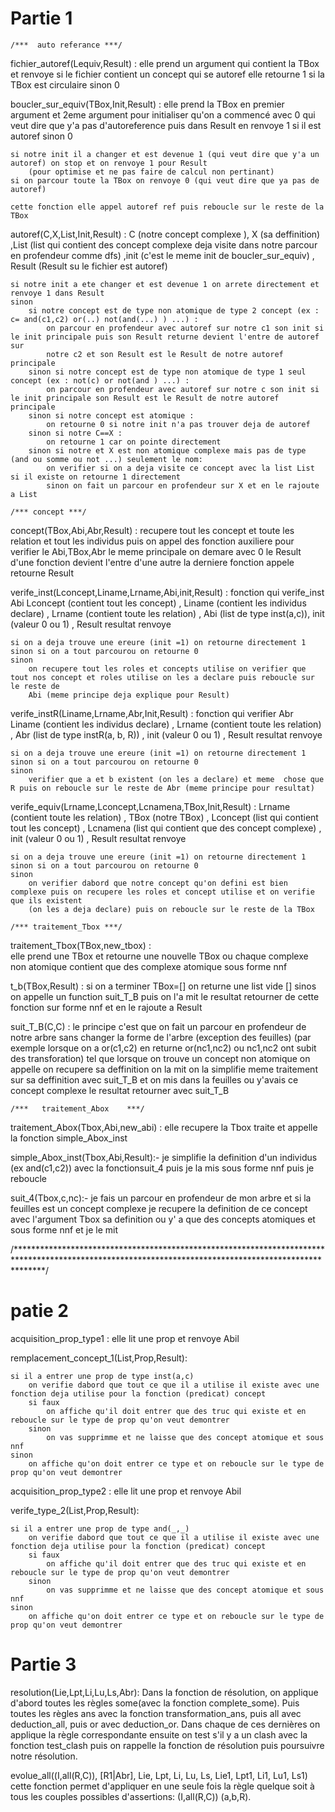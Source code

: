 

# Partie 1

    /***  auto referance ***/

fichier_autoref(Lequiv,Result) : 
    elle prend un argument qui contient la TBox et renvoye si le fichier contient un concept qui se autoref 
    elle retourne 1 si la TBox est circulaire sinon 0

boucler_sur_equiv(TBox,Init,Result) : 
    elle prend la TBox en premier argument et 2eme argument pour initialiser qu'on a commencé avec 0 qui veut dire que y'a pas d'autoreference
    puis dans Result en renvoye  1 si il est autoref sinon 0

    si notre init il a changer et est devenue 1 (qui veut dire que y'a un autoref) on stop et on renvoye 1 pour Result 
        (pour optimise et ne pas faire de calcul non pertinant)
    si on parcour toute la TBox on renvoye 0 (qui veut dire que ya pas de autoref)

    cette fonction elle appel autoref ref puis reboucle sur le reste de la TBox

autoref(C,X,List,Init,Result) : 
    C (notre concept complexe ), X (sa deffinition) ,List (list qui contient des concept complexe deja visite dans notre parcour en profendeur comme dfs) 
    ,init (c'est le meme init de boucler_sur_equiv) , Result (Result su le fichier est autoref)
    
    si notre init a ete changer et est devenue 1 on arrete directement et renvoye 1 dans Result
    sinon 
        si notre concept est de type non atomique de type 2 concept (ex : c= and(c1,c2) or(..) not(and(...) ) ...) :
            on parcour en profendeur avec autoref sur notre c1 son init si le init principale puis son Result returne devient l'entre de autoref sur 
            notre c2 et son Result est le Result de notre autoref principale
        sinon si notre concept est de type non atomique de type 1 seul concept (ex : not(c) or not(and ) ...) :
            on parcour en profendeur avec autoref sur notre c son init si le init principale son Result est le Result de notre autoref principale  
        sinon si notre concept est atomique : 
            on retourne 0 si notre init n'a pas trouver deja de autoref 
        sinon si notre C==X : 
            on retourne 1 car on pointe directement
        sinon si notre et X est non atomique complexe mais pas de type (and ou somme ou not ...) seulement le nom:
            on verifier si on a deja visite ce concept avec la list List si il existe on retourne 1 directement
            sinon on fait un parcour en profendeur sur X et en le rajoute a List

    /*** concept ***/

concept(TBox,Abi,Abr,Result) :
    recupere tout les concept et toute les relation et tout les individus puis on appel des fonction auxiliere pour verifier le Abi,TBox,Abr
    le meme principale on demare avec 0 le Result d'une fonction devient l'entre d'une autre la derniere fonction appele retourne Result

verife_inst(Lconcept,Liname,Lrname,Abi,init,Result) : fonction qui verife_inst Abi
    Lconcept (contient tout les concept) , Liname (contient les individus declare) , Lrname (contient toute les relation) , Abi (list de type inst(a,c)),
    init (valeur 0 ou 1) , Result resultat renvoye

    si on a deja trouve une ereure (init =1) on retourne directement 1
    sinon si on a tout parcourou on retourne 0
    sinon 
        on recupere tout les roles et concepts utilise on verifier que tout nos concept et roles utilise on les a declare puis reboucle sur le reste de 
        Abi (meme principe deja explique pour Result)

verife_instR(Liname,Lrname,Abr,Init,Result) : fonction qui verifier Abr
    Liname (contient les individus declare) , Lrname (contient toute les relation) , Abr (list de type instR(a, b, R)) , init (valeur 0 ou 1) 
    , Result resultat renvoye

    si on a deja trouve une ereure (init =1) on retourne directement 1
    sinon si on a tout parcourou on retourne 0
    sinon
        verifier que a et b existent (on les a declare) et meme  chose que R puis on reboucle sur le reste de Abr (meme principe pour resultat)

verife_equiv(Lrname,Lconcept,Lcnamena,TBox,Init,Result) : 
    Lrname (contient toute les relation) , TBox (notre TBox) , Lconcept (list qui contient tout les concept) , Lcnamena (list qui contient que des concept complexe) 
    , init (valeur 0 ou 1) , Result resultat renvoye

    si on a deja trouve une ereure (init =1) on retourne directement 1
    sinon si on a tout parcourou on retourne 0
    sinon
        on verifier dabord que notre concept qu'on defini est bien complexe puis on recupere les roles et concept utilise et on verifie que ils existent
        (on les a deja declare) puis on reboucle sur le reste de la TBox

    /*** traitement_Tbox ***/

traitement_Tbox(TBox,new_tbox) :    
    elle prend une TBox et retourne une nouvelle TBox ou chaque complexe non atomique contient que des complexe atomique sous forme nnf

t_b(TBox,Result) : 
    si on a terminer TBox=[] on returne une list vide []
    sinos on appelle un function suit_T_B puis on l'a mit le resultat retourner de cette fonction sur forme nnf et en le rajoute a Result

suit_T_B(C,C) : 
    le principe c'est que on fait un parcour en profendeur de notre arbre sans changer la forme de l'arbre (exception des feuilles) (par exemple
    lorsque on a or(c1,c2) en returne or(nc1,nc2) ou nc1,nc2 ont subit des transforation) tel que lorsque on trouve un concept non atomique on appelle
    on recupere sa deffinition on la mit on la simplifie meme traitement sur sa deffinition avec suit_T_B et on mis dans la feuilles ou y'avais ce 
    concept complexe le resultat retourner avec suit_T_B  

    /***   traitement_Abox    ***/

traitement_Abox(Tbox,Abi,new_abi) : elle recupere la Tbox traite et appelle la fonction simple_Abox_inst

simple_Abox_inst(Tbox,Abi,Result):- 
    je simplifie la definition d'un individus (ex and(c1,c2)) avec la fonctionsuit_4 puis je la mis sous forme nnf puis je reboucle 

suit_4(Tbox,c,nc):- 
    je fais un parcour en profendeur de mon arbre et si la feuilles est un concept complexe je recupere la definition de ce concept
    avec l'argument Tbox sa definition ou  y' a que des concepts atomiques et sous forme nnf et je le mit 

/******************************************************************************************************************************************************/

# patie 2 


acquisition_prop_type1 : elle lit une prop et renvoye Abil

remplacement_concept_1(List,Prop,Result): 
    
    si il a entrer une prop de type inst(a,c)
        on verifie dabord que tout ce que il a utilise il existe avec une fonction deja utilise pour la fonction (predicat) concept
        si faux
            on affiche qu'il doit entrer que des truc qui existe et en reboucle sur le type de prop qu'on veut demontrer
        sinon
            on vas supprimme et ne laisse que des concept atomique et sous nnf  
    sinon
        on affiche qu'on doit entrer ce type et on reboucle sur le type de prop qu'on veut demontrer

acquisition_prop_type2 : elle lit une prop et renvoye Abil

verife_type_2(List,Prop,Result): 
    
    si il a entrer une prop de type and(_,_)
        on verifie dabord que tout ce que il a utilise il existe avec une fonction deja utilise pour la fonction (predicat) concept
        si faux
            on affiche qu'il doit entrer que des truc qui existe et en reboucle sur le type de prop qu'on veut demontrer
        sinon
            on vas supprimme et ne laisse que des concept atomique et sous nnf  
    sinon
        on affiche qu'on doit entrer ce type et on reboucle sur le type de prop qu'on veut demontrer

 
# Partie 3

resolution(Lie,Lpt,Li,Lu,Ls,Abr):
Dans la fonction de résolution, on applique d'abord toutes les règles some(avec la fonction complete_some). Puis toutes les règles ans avec la fonction transformation_ans,  puis all avec deduction_all, puis or avec deduction_or.
Dans chaque de ces dernières on applique la règle correspondante ensuite on test s'il y a un clash avec la fonction test_clash puis on rappelle la fonction de résolution puis poursuivre notre résolution.

evolue_all((I,all(R,C)), [R1|Abr], Lie, Lpt, Li, Lu, Ls, Lie1, Lpt1, Li1, Lu1, Ls1) 
cette fonction permet d'appliquer en une seule fois la règle quelque soit à tous les couples possibles d'assertions: (I,all(R,C)) (a,b,R).

